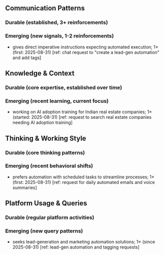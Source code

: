 ## Communication Patterns
### Durable (established, 3+ reinforcements)

### Emerging (new signals, 1-2 reinforcements)
- gives direct imperative instructions expecting automated execution; 1× (first: 2025-08-31) [ref: chat request to "create a lead-gen automation" and add tags]

## Knowledge & Context
### Durable (core expertise, established over time)

### Emerging (recent learning, current focus)
- working on AI adoption training for Indian real estate companies; 1× (started: 2025-08-31) [ref: request to search real estate companies needing AI adoption training]

## Thinking & Working Style
### Durable (core thinking patterns)

### Emerging (recent behavioral shifts)
- prefers automation with scheduled tasks to streamline processes; 1× (first: 2025-08-31) [ref: request for daily automated emails and voice summaries]

## Platform Usage & Queries
### Durable (regular platform activities)

### Emerging (new query patterns)
- seeks lead-generation and marketing automation solutions; 1× (since 2025-08-31) [ref: lead-gen automation and tagging requests]